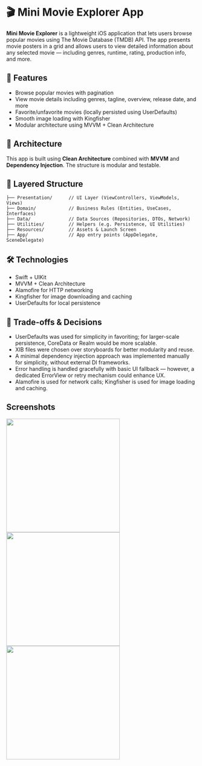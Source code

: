 # 🎬 Mini Movie Explorer App

**Mini Movie Explorer** is a lightweight iOS application that lets users browse popular movies using The Movie Database (TMDB) API. The app presents movie posters in a grid and allows users to view detailed information about any selected movie — including genres, runtime, rating, production info, and more.


## 📱 Features

- Browse popular movies with pagination
- View movie details including genres, tagline, overview, release date, and more
- Favorite/unfavorite movies (locally persisted using UserDefaults)
- Smooth image loading with Kingfisher
- Modular architecture using MVVM + Clean Architecture



## 🧱 Architecture

This app is built using **Clean Architecture** combined with **MVVM** and **Dependency Injection**. The structure is modular and testable.



## 🔄 Layered Structure

```
├── Presentation/      // UI Layer (ViewControllers, ViewModels, Views)
├── Domain/            // Business Rules (Entities, UseCases, Interfaces)
├── Data/              // Data Sources (Repositories, DTOs, Network)
├── Utilities/         // Helpers (e.g. Persistence, UI Utilities)
├── Resources/         // Assets & Launch Screen
├── App/               // App entry points (AppDelegate, SceneDelegate)

```


## 🛠 Technologies

- Swift + UIKit
- MVVM + Clean Architecture
- Alamofire for HTTP networking
- Kingfisher for image downloading and caching
- UserDefaults for local persistence



## 🔄 Trade-offs & Decisions

- UserDefaults was used for simplicity in favoriting; for larger-scale persistence, CoreData or Realm would be more scalable.
- XIB files were chosen over storyboards for better modularity and reuse.
- A minimal dependency injection approach was implemented manually for simplicity, without external DI frameworks.
- Error handling is handled gracefully with basic UI fallback — however, a dedicated ErrorView or retry mechanism could enhance UX.
- Alamofire is used for network calls; Kingfisher is used for image loading and caching.

## Screenshots
<img src="https://github.com/user-attachments/assets/54bc5c65-864e-4c33-a8a8-09f6ece815e6" width="300" /> <img src="https://github.com/user-attachments/assets/46b05a14-75d2-44e7-824b-6f2cd633a7b1" width="300" /> <img src="https://github.com/user-attachments/assets/be21223e-1c62-4db7-93a7-1642c201c87d" width="300" />
